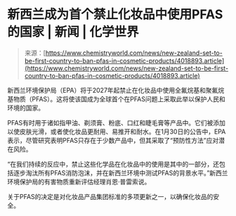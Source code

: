 <!--yml

category: 未分类

date: 2024-05-27 14:42:48

-->

# 新西兰成为首个禁止化妆品中使用PFAS的国家 | 新闻 | 化学世界

> 来源：[https://www.chemistryworld.com/news/new-zealand-set-to-be-first-country-to-ban-pfas-in-cosmetic-products/4018893.article](https://www.chemistryworld.com/news/new-zealand-set-to-be-first-country-to-ban-pfas-in-cosmetic-products/4018893.article)

新西兰环境保护局（EPA）将于2027年起禁止在化妆品中使用全氟烷基和聚氟烷基物质（PFAS）。这将使该国成为全球首个在PFAS问题上采取此举以保护人民和环境的国家。

PFAS有时用于诸如指甲油、剃须膏、粉底、口红和睫毛膏等产品中。它们被添加以使皮肤光滑，或者使化妆品更耐用、易推开和耐水。在1月30日的公告中，EPA表示，尽管研究表明PFAS只存在于少数产品中，但其采取了“预防性方法”应对潜在风险。

“在我们持续的反应中，禁止这些化学品在化妆品中的使用是其中的一部分，还包括逐步淘汰所有PFAS消防泡沫，并在新西兰环境中测试PFAS的背景水平。”新西兰环境保护局的有害物质重新评估经理肖恩·普雷索说。

关于PFAS的决定是对化妆品产品集团标准的多项更新之一，以确保化妆品的安全。
